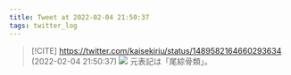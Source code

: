 ```yaml
---
title: Tweet at 2022-02-04 21:50:37
tags: twitter_log
---
```


> [!CITE] https://twitter.com/kaisekiriu/status/1489582164660293634 (2022-02-04 21:50:37)
> ![](https://twitter.com/kaisekiriu/status/1489582164660293634)
> 元表記は「尾綜骨類」。
